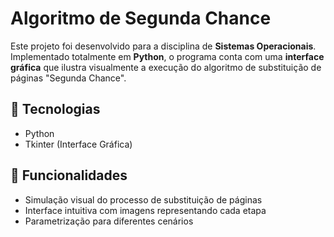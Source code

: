 # Algoritmo de Segunda Chance

Este projeto foi desenvolvido para a disciplina de **Sistemas Operacionais**.  
Implementado totalmente em **Python**, o programa conta com uma **interface gráfica** que ilustra visualmente a execução do algoritmo de substituição de páginas "Segunda Chance".

## 🚀 Tecnologias
- Python
- Tkinter (Interface Gráfica)

## 📌 Funcionalidades
- Simulação visual do processo de substituição de páginas
- Interface intuitiva com imagens representando cada etapa
- Parametrização para diferentes cenários